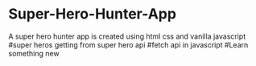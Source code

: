 # Super-Hero-Hunter-App
A super hero hunter app is created using html css and vanilla javascript
#super heros getting from super hero api
#fetch api in javascript
#Learn something new
